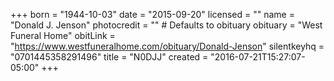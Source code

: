 +++
born = "1944-10-03"
date = "2015-09-20"
licensed = ""
name = "Donald J. Jenson"
photocredit = "" # Defaults to obituary
obituary = "West Funeral Home"
obitLink = "https://www.westfuneralhome.com/obituary/Donald-Jenson"
silentkeyhq = "0701445358291496"
title = "N0DJJ"
created = "2016-07-21T15:27:07-05:00"
+++
